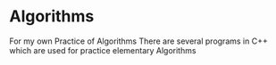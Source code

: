 # Algorithms
For my own Practice of Algorithms 
There are several programs in C++ which are used for practice elementary Algorithms
